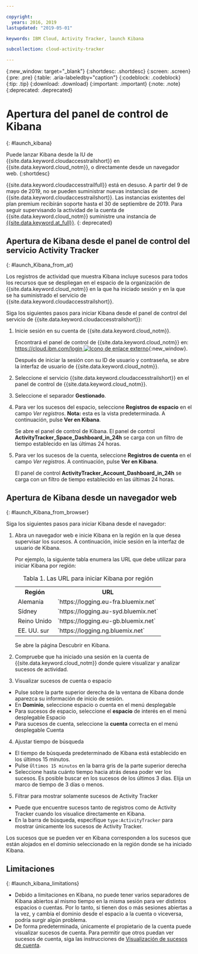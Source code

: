 ```yaml
---

copyright:
  years: 2016, 2019
lastupdated: "2019-05-01"

keywords: IBM Cloud, Activity Tracker, launch Kibana

subcollection: cloud-activity-tracker

---
```


{:new_window: target="_blank"}
{:shortdesc: .shortdesc}
{:screen: .screen}
{:pre: .pre}
{:table: .aria-labeledby="caption"}
{:codeblock: .codeblock}
{:tip: .tip}
{:download: .download}
{:important: .important}
{:note: .note}
{:deprecated: .deprecated}


# Apertura del panel de control de Kibana
{: #launch_kibana}

Puede lanzar Kibana desde la IU de {{site.data.keyword.cloudaccesstrailshort}} en {{site.data.keyword.cloud_notm}}, o directamente desde un navegador web.
{:shortdesc}
   
{{site.data.keyword.cloudaccesstrailfull}} está en desuso. A partir del 9 de mayo de 2019, no se pueden suministrar nuevas instancias de {{site.data.keyword.cloudaccesstrailshort}}. Las instancias existentes del plan premium recibirán soporte hasta el 30 de septiembre de 2019. Para seguir supervisando la actividad de la cuenta de {{site.data.keyword.cloud_notm}} suministre una instancia de [{{site.data.keyword.at_full}}](/docs/services/Activity-Tracker-with-LogDNA?topic=logdnaat-getting-started#getting-started).
{: deprecated}


##  Apertura de Kibana desde el panel de control del servicio Activity Tracker
{: #launch_Kibana_from_at}

Los registros de actividad que muestra Kibana incluye sucesos para todos los recursos que se despliegan en el espacio de la organización de {{site.data.keyword.cloud_notm}} en la que ha iniciado sesión y en la que se ha suministrado el servicio de {{site.data.keyword.cloudaccesstrailshort}}.

Siga los siguientes pasos para iniciar Kibana desde el panel de control del servicio de {{site.data.keyword.cloudaccesstrailshort}}:

1. Inicie sesión en su cuenta de {{site.data.keyword.cloud_notm}}.

    Encontrará el panel de control de {{site.data.keyword.cloud_notm}} en: [https://cloud.ibm.com/login ![Icono de enlace externo](../../../icons/launch-glyph.svg "Icono de enlace externo")](https://cloud.ibm.com/login){:new_window}.
    
	Después de iniciar la sesión con su ID de usuario y contraseña, se abre la interfaz de usuario de {{site.data.keyword.cloud_notm}}.

2. Seleccione el servicio {{site.data.keyword.cloudaccesstrailshort}} en el panel de control de {{site.data.keyword.cloud_notm}}. 
    
3. Seleccione el separador **Gestionado**.

4. Para ver los sucesos del espacio, seleccione **Registros de espacio** en el campo *Ver registros*. **Nota:** esta es la vista predeterminada. A continuación, pulse **Ver en Kibana**. 

    Se abre el panel de control de Kibana. El panel de control **ActivityTracker_Space_Dashboard_in_24h** se carga con un filtro de tiempo establecido en las últimas 24 horas.

5. Para ver los sucesos de la cuenta, seleccione **Registros de cuenta** en el campo *Ver registros*. A continuación, pulse **Ver en Kibana**. 

    El panel de control **ActivityTracker_Account_Dashboard_in_24h** se carga con un filtro de tiempo establecido en las últimas 24 horas.
	
	
##  Apertura de Kibana desde un navegador web
{: #launch_Kibana_from_browser}

Siga los siguientes pasos para iniciar Kibana desde el navegador:

1. Abra un navegador web e inicie Kibana en la región en la que desea supervisar los sucesos. A continuación, inicie sesión en la interfaz de usuario de Kibana.
    
    Por ejemplo, la siguiente tabla enumera las URL que debe utilizar para iniciar Kibana por región:
      
    <table>
          <caption>Tabla 1. Las URL para iniciar Kibana por región</caption>
           <tr>
            <th>Región</th>
            <th>URL</th>
          </tr>
          <tr>
            <td>Alemania</td>
            <td>`https://logging.eu-fra.bluemix.net`</td>
          </tr>
          <tr>
            <td>Sídney</td>
            <td>`https://logging.au-syd.bluemix.net` </td>
          </tr>
		  <tr>
            <td>Reino Unido</td>
            <td>`https://logging.eu-gb.bluemix.net`</td>
          </tr>
		  <tr>
            <td>EE. UU. sur</td>
            <td>`https://logging.ng.bluemix.net`</td>
          </tr>
    </table>
	
	Se abre la página Descubrir en Kibana.
	
2. Compruebe que ha iniciado una sesión en la cuenta de {{site.data.keyword.cloud_notm}} donde quiere visualizar y analizar sucesos de actividad.

3. Visualizar sucesos de cuenta o espacio

* Pulse sobre la parte superior derecha de la ventana de Kibana donde aparezca su información de inicio de sesión.
* En **Dominio**, seleccione espacio o cuenta en el menú desplegable
* Para sucesos de espacio, seleccione el **espacio** de interés en el menú desplegable Espacio
* Para sucesos de cuenta, seleccione la **cuenta** correcta en el menú desplegable Cuenta

4. Ajustar tiempo de búsqueda

* El tiempo de búsqueda predeterminado de Kibana está establecido en los últimos 15 minutos.
* Pulse `Últimos 15 minutos` en la barra gris de la parte superior derecha
* Seleccione hasta cuánto tiempo hacia atrás desea poder ver los sucesos. Es posible buscar en los sucesos de los últimos 3 días. Elija un marco de tiempo de 3 días o menos.

5. Filtrar para mostrar solamente sucesos de Activity Tracker
* Puede que encuentre sucesos tanto de registros como de Activity Tracker cuando los visualice directamente en Kibana.
* En la barra de búsqueda, especifique `type:ActivityTracker` para mostrar únicamente los sucesos de Activity Tracker.

Los sucesos que se pueden ver en Kibana corresponden a los sucesos que están alojados en el dominio seleccionado en la región donde se ha iniciado Kibana.

## Limitaciones
{: #launch_kibana_limitations}

* Debido a limitaciones en Kibana, no puede tener varios separadores de Kibana abiertos al mismo tiempo en la misma sesión para ver distintos espacios o cuentas. Por lo tanto, si tienen dos o más sesiones abiertas a la vez, y cambia el dominio desde el espacio a la cuenta o viceversa, podría surgir algún problema.
* De forma predeterminada, únicamente el propietario de la cuenta puede visualizar sucesos de cuenta. Para permitir que otros puedan ver sucesos de cuenta, siga las instrucciones de
[Visualización de sucesos de cuenta](/docs/services/cloud-activity-tracker?topic=cloud-activity-tracker-view_acc_events#view_acc_events).




